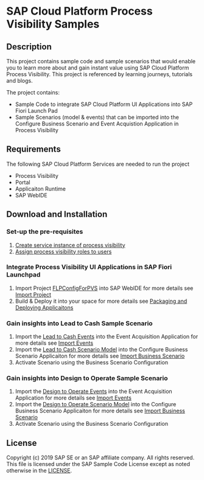 # SAP Cloud Platform Process Visibility Samples

## Description
This project contains sample code and sample scenarios that would enable you to learn more about and gain instant value using SAP Cloud Platform Process Visibility. This project is referenced by learning journeys, tutorials and blogs.

The project contains:
* Sample Code to integrate SAP Cloud Platform UI Applications into SAP Fiori Launch Pad
* Sample Scenarios (model & events) that can be imported into the Configure Business Scenario and Event Acquistion Application in Process Visibility 


## Requirements
The following SAP Cloud Platform Services are needed to run the project
* Process Visibility
* Portal
* Applicaiton Runtime
* SAP WebIDE


## Download and Installation

### Set-up the pre-requisites
1. [Create service instance of process visibility](https://developers-qa.sap.com/tutorials/cp-cf-processvisibility-setup-serviceinstance.html)
2. [Assign process visibility roles to users](https://developers-qa.sap.com/tutorials/cp-cf-processvisibility-setup-assignroles.html)

### Integrate Process Visibility UI Applications in SAP Fiori Launchpad 
1. Import Project [FLPConfigForPVS](/releases/download/1.0.0/FLPConfigForPVS.zip) into SAP WebIDE for more details see [Import Project](https://help.sap.com/viewer/825270ffffe74d9f988a0f0066ad59f0/CF/en-US/e39599b757c541beb8e50b454f8d2431.html)
2. Build & Deploy it into your space for more details see [Packaging and Deploying Applicaitons](https://help.sap.com/viewer/825270ffffe74d9f988a0f0066ad59f0/CF/en-US/1b0a7a0938944c7fac978d4b8e23a63f.html)

### Gain insights into Lead to Cash Sample Scenario
1. Import the [Lead to Cash Events](/releases/download/1.0.0/LeadToCashEvents.json) into the Event Acquisition Application for more details see [Import Events](https://help.sap.com/viewer/62fd39fa3eae4046b23dba285e84bfd4/Cloud/en-US/f8f285104c6d497fb3df15e7fb415cec.html)
2. Import the [Lead to Cash Scenario Model](/releases/download/1.0.0/LeadToCashScenarioModel.zip) into the Configure Business Scenario Applicaiton for more details see [Import Business Scenario](https://help.sap.com/viewer/62fd39fa3eae4046b23dba285e84bfd4/Cloud/en-US/df284fd12073454392c5db8913f82d81.html)
3. Activate Scenario using the Business Scenario Configuration

### Gain insights into Design to Operate Sample Scenario 
1. Import the [Design to Operate Events](/releases/download/1.0.0/EmployeeOnboardingEvents.json) into the Event Acquisition Application for more details see [Import Events](https://help.sap.com/viewer/62fd39fa3eae4046b23dba285e84bfd4/Cloud/en-US/f8f285104c6d497fb3df15e7fb415cec.html)
2. Import the [Design to Operate Scenario Model](/releases/download/1.0.0/DesignToOperateScenarioModel.zip) into the Configure Business Scenario Applicaiton for more details see [Import Business Scenario](https://help.sap.com/viewer/62fd39fa3eae4046b23dba285e84bfd4/Cloud/en-US/df284fd12073454392c5db8913f82d81.html)
3. Activate Scenario using the Business Scenario Configuration

## License
Copyright (c) 2019 SAP SE or an SAP affiliate company. All rights reserved.
This file is licensed under the SAP Sample Code License except as noted otherwise in the [LICENSE](License).
